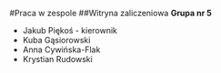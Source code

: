 #Praca w zespole
##Witryna zaliczeniowa
**Grupa nr 5**
- Jakub Piękoś - kierownik
- Kuba Gąsiorowski
- Anna Cywińska-Flak
- Krystian Rudowski